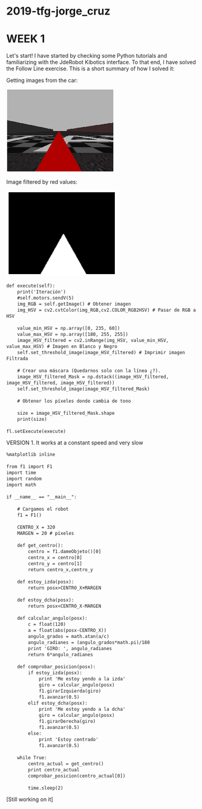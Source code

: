 # 2019-tfg-jorge_cruz

# WEEK 1
Let's start! I have started by checking some Python tutorials and familiarizing with the JdeRobot Kibotics interface. To that end, I have solved the Follow Line exercise. This is a short summary of how I solved it:

Getting images from the car:

![img](/docs/[FL]Camera_RGB.png)

Image filtered by red values:

![img](/docs/[FL]Camera_HSV.png)

```
def execute(self):
    print('Iteración')
    #self.motors.sendV(5)
    img_RGB = self.getImage() # Obtener imagen
    img_HSV = cv2.cvtColor(img_RGB,cv2.COLOR_RGB2HSV) # Pasar de RGB a HSV
    
    value_min_HSV = np.array([0, 235, 60])
    value_max_HSV = np.array([180, 255, 255])
    image_HSV_filtered = cv2.inRange(img_HSV, value_min_HSV, value_max_HSV) # Imagen en Blanco y Negro
    self.set_threshold_image(image_HSV_filtered) # Imprimir imagen Filtrada
   
    # Crear una máscara (Quedarnos solo con la línea ¿?).
    image_HSV_filtered_Mask = np.dstack((image_HSV_filtered, image_HSV_filtered, image_HSV_filtered))
    self.set_threshold_image(image_HSV_filtered_Mask)
    
    # Obtener los píxeles donde cambia de tono

    size = image_HSV_filtered_Mask.shape
    print(size)

fl.setExecute(execute)

````
VERSION 1. It works at a constant speed and very slow
```
%matplotlib inline

from f1 import F1
import time
import random
import math

if __name__ == "__main__":
    
    # Cargamos el robot
    f1 = F1()
        
    CENTRO_X = 320
    MARGEN = 20 # píxeles
    
    def get_centro():
        centro = f1.dameObjeto()[0]
        centro_x = centro[0]
        centro_y = centro[1]
        return centro_x,centro_y
    
    def estoy_izda(posx):
        return posx>CENTRO_X+MARGEN
    
    def estoy_dcha(posx):
        return posx<CENTRO_X-MARGEN

    def calcular_angulo(posx):
        c = float(120)
        a = float(abs(posx-CENTRO_X))
        angulo_grados = math.atan(a/c)
        angulo_radianes = (angulo_grados*math.pi)/180
        print 'GIRO: ', angulo_radianes
        return 6*angulo_radianes

    def comprobar_posicion(posx):
        if estoy_izda(posx):
            print 'Me estoy yendo a la izda'
            giro = calcular_angulo(posx)
            f1.girarIzquierda(giro)
            f1.avanzar(0.5)
        elif estoy_dcha(posx):
            print 'Me estoy yendo a la dcha'
            giro = calcular_angulo(posx)
            f1.girarDerecha(giro)
            f1.avanzar(0.5)
        else:
            print 'Estoy centrado'
            f1.avanzar(0.5)
        
    while True:        
        centro_actual = get_centro()
        print centro_actual
        comprobar_posicion(centro_actual[0])
        
        time.sleep(2)

```

[Still working on it]
